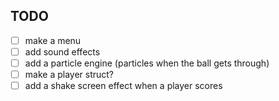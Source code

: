 ## TODO

* [ ] make a menu
* [ ] add sound effects
* [ ] add a particle engine (particles when the ball gets through)
* [ ] make a player struct?
* [ ] add a shake screen effect when a player scores